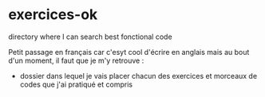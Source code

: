 # exercices-ok
directory where I can search best fonctional code


Petit passage en français car c'esyt cool d'écrire en anglais mais au bout d'un moment, il faut que je m'y retrouve :
- dossier dans lequel je vais placer chacun des exercices et morceaux de codes que j'ai pratiqué et compris 
